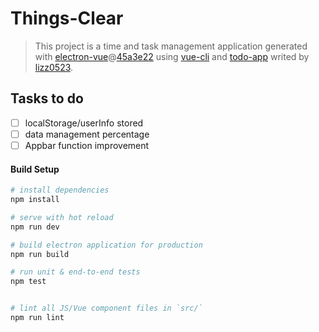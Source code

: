 # Things-Clear

> This project is a time and task management application generated with [electron-vue](https://github.com/SimulatedGREG/electron-vue)@[45a3e22](https://github.com/SimulatedGREG/electron-vue/tree/45a3e224e7bb8fc71909021ccfdcfec0f461f634) using [vue-cli](https://github.com/vuejs/vue-cli) and [todo-app](https://github.com/lizzz0523/limni/tree/master/todo-app) writed by [lizz0523](https://github.com/lizzz0523).

## Tasks to do 

- [ ] localStorage/userInfo stored
- [ ] data management percentage
- [ ] Appbar function improvement

#### Build Setup

``` bash
# install dependencies
npm install

# serve with hot reload
npm run dev

# build electron application for production
npm run build

# run unit & end-to-end tests
npm test


# lint all JS/Vue component files in `src/`
npm run lint

```


